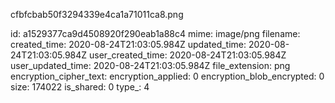cfbfcbab50f3294339e4ca1a71011ca8.png

id: a1529377ca9d4508920f290eab1a88c4
mime: image/png
filename: 
created_time: 2020-08-24T21:03:05.984Z
updated_time: 2020-08-24T21:03:05.984Z
user_created_time: 2020-08-24T21:03:05.984Z
user_updated_time: 2020-08-24T21:03:05.984Z
file_extension: png
encryption_cipher_text: 
encryption_applied: 0
encryption_blob_encrypted: 0
size: 174022
is_shared: 0
type_: 4